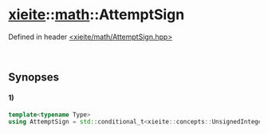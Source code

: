 # [xieite](../xieite.md)\:\:[math](../math.md)\:\:AttemptSign
Defined in header [<xieite/math/AttemptSign.hpp>](../../include/xieite/math/AttemptSign.hpp)

&nbsp;

## Synopses
#### 1)
```cpp
template<typename Type>
using AttemptSign = std::conditional_t<xieite::concepts::UnsignedInteger<Type>, std::make_signed<Type>, std::type_identity<Type>>::type;
```
